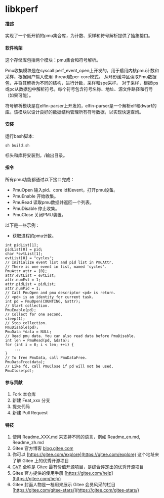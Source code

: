 # libkperf

#### 描述

实现了一个低开销的pmu集合库，为计数、采样和符号解析提供了抽象接口。 

#### 软件构架

这个存储库包括两个模块：pmu集合和符号解析。 

Pmu收集模块是在syscall perf_event_open上开发的，用于启用内核pmu计数和采样，根据用户输入使用-thread或per-core模式。
从环形缓冲区读取Pmu数据包，并将其解析为不同的结构，进行计数，采样和spe采样。
对于采样，根据ips或pc从数据包中解析符号。每个符号包含符号名称、地址、源文件路径和行号（如果可能）。

符号解析模块是在elfin-parser上开发的，elfin-parser是一个解析elf和dwarf的库。该模块以设计良好的数据结构管理所有符号数据，以实现快速查询。 

#### 安装

运行bash脚本:

```
sh build.sh
```

标头和库将安装到。/输出目录。 

#### 指令

所有pmu功能都通过以下接口完成： 

- PmuOpen
   输入pid、core id和event，打开pmu设备。
- PmuEnable
  开始收集。
- PmuRead
   读取pmu数据并返回一个列表。
- PmuDisable
  停止收集。
- PmuClose
  关闭PMU装置。

以下是一些示例： 

- 获取进程的pmu计数。 

```
int pidList[1];
pidList[0] = pid;
char *evtList[1];
evtList[0] = "cycles";
// Initialize event list and pid list in PmuAttr.
// There is one event in list, named 'cycles'.
PmuAttr attr = {0};
attr.evtList = evtList;
attr.numEvt = 1;
attr.pidList = pidList;
attr.numPid = 1;
// Call PmuOpen and pmu descriptor <pd> is return.
// <pd> is an identity for current task.
int pd = PmuOpen(COUNTING, &attr);
// Start collection.
PmuEnable(pd);
// Collect for one second.
sleep(1);
// Stop collection.
PmuDisable(pd);
PmuData *data = NULL;
// Read pmu data. You can also read data before PmuDisable.
int len = PmuRead(pd, &data);
for (int i = 0; i < len; ++i) {
	...
}
// To free PmuData, call PmuDataFree.
PmuDataFree(data);
// Like fd, call PmuClose if pd will not be used.
PmuClose(pd);
```

#### 参与贡献

1.  Fork 本仓库
2.  新建 Feat_xxx 分支
3.  提交代码
4.  新建 Pull Request


#### 特技

1.  使用 Readme\_XXX.md 来支持不同的语言，例如 Readme\_en.md, Readme\_zh.md
2.  Gitee 官方博客 [blog.gitee.com](https://blog.gitee.com)
3.  你可以 [https://gitee.com/explore](https://gitee.com/explore) 这个地址来了解 Gitee 上的优秀开源项目
4.  [GVP](https://gitee.com/gvp) 全称是 Gitee 最有价值开源项目，是综合评定出的优秀开源项目
5.  Gitee 官方提供的使用手册 [https://gitee.com/help](https://gitee.com/help)
6.  Gitee 封面人物是一档用来展示 Gitee 会员风采的栏目 [https://gitee.com/gitee-stars/](https://gitee.com/gitee-stars/)
